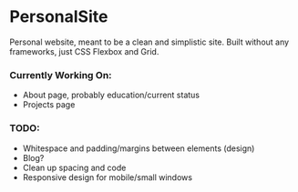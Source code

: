 # PersonalSite

Personal website, meant to be a clean and simplistic site. Built without any frameworks, just CSS Flexbox and Grid.

### Currently Working On:
* About page, probably education/current status
* Projects page

### TODO:

* Whitespace and padding/margins between elements (design)
* Blog?
* Clean up spacing and code
* Responsive design for mobile/small windows
